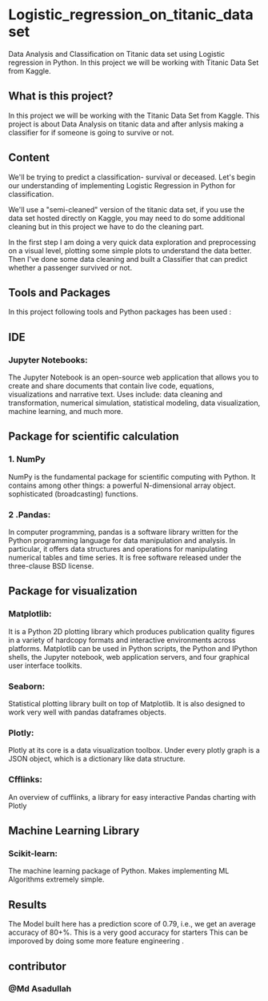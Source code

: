 # Logistic_regression_on_titanic_dataset
Data Analysis and Classification on Titanic data set using Logistic regression in Python.
In this project we will be working with Titanic Data Set from Kaggle. 

## What is this project?

In this project we will be working with the Titanic Data Set from Kaggle.
This project is about Data Analysis on titanic data and after anlysis making a classifier for if someone is going to survive or not.

## Content

We'll be trying to predict a classification- survival or deceased. Let's begin our understanding of implementing Logistic Regression in Python for classification.

We'll use a "semi-cleaned" version of the titanic data set, if you use the data set hosted directly on Kaggle, you may need to do some additional cleaning but in this project we have to do the cleaning part.

In the first step I am doing a very quick data exploration and preprocessing on a visual level, plotting some simple plots to understand the data better. Then I've done some data cleaning and built a Classifier that can predict whether a passenger survived or not.


## Tools and Packages

In this project following tools and Python packages has been used :
## IDE

### Jupyter Notebooks: 
The Jupyter Notebook is an open-source web application that allows you to create and share documents that contain live code, equations, visualizations and narrative text. Uses include: data cleaning and transformation, numerical simulation, statistical modeling, data visualization, machine learning, and much more.

## Package for scientific calculation 

### 1. NumPy
NumPy is the fundamental package for scientific computing with Python. It contains among other things: a powerful N-dimensional array object. sophisticated (broadcasting) functions.

### 2 .Pandas: 
In computer programming, pandas is a software library written for the Python programming language for data manipulation and analysis. In particular, it offers data structures and operations for manipulating numerical tables and time series. It is free software released under the three-clause BSD license.

## Package for visualization

### Matplotlib: 
It is a Python 2D plotting library which produces publication quality figures in a variety of hardcopy formats and interactive environments across platforms. Matplotlib can be used in Python scripts, the Python and IPython shells, the Jupyter notebook, web application servers, and four graphical user interface toolkits.

### Seaborn: 
Statistical plotting library built on top of Matplotlib. It is also designed to work very well with pandas dataframes objects.

### Plotly:
Plotly at its core is a data visualization toolbox. Under every plotly graph is a JSON object, which is a dictionary like data structure.
### Cfflinks:
An overview of cufflinks, a library for easy interactive Pandas charting with Plotly

## Machine Learning Library 

### Scikit-learn: 
The machine learning package of Python. Makes implementing ML Algorithms extremely simple.

## Results
The Model built here has a prediction score of 0.79, i.e., we get an average accuracy of 80+%. This is a very good accuracy for starters This can be imporoved by doing some more feature engineering . 

## contributor
### @Md Asadullah
